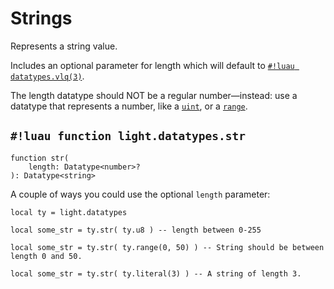 # Strings

Represents a string value.

Includes an optional parameter for length which will default to
[`#!luau datatypes.vlq(3)`](./vlq.md#size-index).

The length datatype should NOT be a regular number—instead: use a
datatype that represents a number, like a [`uint`](../numbers/uints.md), or a
[`range`](./range.md#function-lightdatatypesrange).

## `#!luau function light.datatypes.str`

```luau title='<!-- client --> <!-- server --> <!-- shared --> <!-- sync -->'
function str(
    length: Datatype<number>?
): Datatype<string>
```

A couple of ways you could use the optional `length` parameter:

```luau
local ty = light.datatypes

local some_str = ty.str( ty.u8 ) -- length between 0-255
```

```luau
local some_str = ty.str( ty.range(0, 50) ) -- String should be between length 0 and 50.
```

```luau
local some_str = ty.str( ty.literal(3) ) -- A string of length 3.
```
